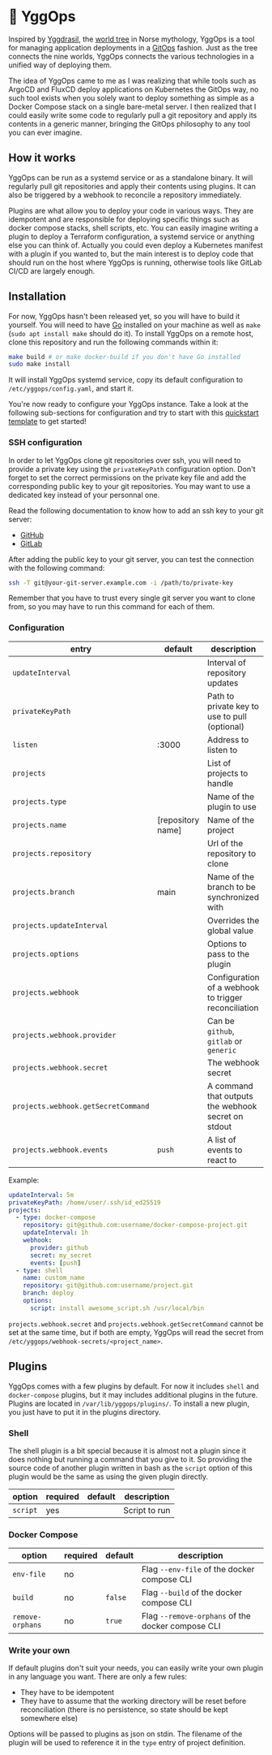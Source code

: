 # 🌳 YggOps

Inspired by [Yggdrasil](https://en.wikipedia.org/wiki/Yggdrasil), the [world tree](https://en.wikipedia.org/wiki/World_tree) in Norse mythology, YggOps is a tool for managing application deployments in a [GitOps](https://opengitops.dev) fashion. Just as the tree connects the nine worlds, YggOps connects the various technologies in a unified way of deploying them.

The idea of YggOps came to me as I was realizing that while tools such as ArgoCD and FluxCD deploy applications on Kubernetes the GitOps way, no such tool exists when you solely want to deploy something as simple as a Docker Compose stack on a single bare-metal server. I then realized that I could easily write some code to regularly pull a git repository and apply its contents in a generic manner, bringing the GitOps philosophy to any tool you can ever imagine.

## How it works

YggOps can be run as a systemd service or as a standalone binary. It will regularly pull git repositories and apply their contents using plugins. It can also be triggered by a webhook to reconcile a repository immediately.

Plugins are what allow you to deploy your code in various ways. They are idempotent and are responsible for deploying specific things such as docker compose stacks, shell scripts, etc. You can easily imagine writing a plugin to deploy a Terraform configuration, a systemd service or anything else you can think of. Actually you could even deploy a Kubernetes manifest with a plugin if you wanted to, but the main interest is to deploy code that should run on the host where YggOps is running, otherwise tools like GitLab CI/CD are largely enough.

## Installation

For now, YggOps hasn't been released yet, so you will have to build it yourself. You will need to have [Go](https://go.dev/doc/install) installed on your machine as well as `make` (`sudo apt install make` should do it). To install YggOps on a remote host, clone this repository and run the following commands within it:

```sh
make build # or make docker-build if you don't have Go installed
sudo make install
```

It will install YggOps systemd service, copy its default configuration to `/etc/yggops/config.yaml`, and start it.

You're now ready to configure your YggOps instance. Take a look at the following sub-sections for configuration and try to start with this [quickstart template](https://github.com/plaffitt/yggops-quickstart-template) to get started!

### SSH configuration


In order to let YggOps clone git repositories over ssh, you will need to provide a private key using the `privateKeyPath` configuration option. Don't forget to set the correct permissions on the private key file and add the corresponding public key to your git repositories. You may want to use a dedicated key instead of your personnal one.

Read the following documentation to know how to add an ssh key to your git server:

- [GitHub](https://docs.github.com/en/authentication/connecting-to-github-with-ssh/adding-a-new-ssh-key-to-your-github-account)
- [GitLab](https://docs.gitlab.com/user/ssh/#add-an-ssh-key-to-your-gitlab-account)

After adding the public key to your git server, you can test the connection with the following command:

```sh
ssh -T git@your-git-server.example.com -i /path/to/private-key
```

Remember that you have to trust every single git server you want to clone from, so you may have to run this command for each of them.

### Configuration

| entry | default | description |
|-|-|-|
| `updateInterval` | | Interval of repository updates |
| `privateKeyPath` | | Path to private key to use to pull (optional) |
| `listen` | :3000 | Address to listen to |
| `projects` | | List of projects to handle |
| `projects.type` | | Name of the plugin to use |
| `projects.name` | [repository name] | Name of the project |
| `projects.repository` | | Url of the repository to clone |
| `projects.branch` | main | Name of the branch to be synchronized with |
| `projects.updateInterval` | | Overrides the global value |
| `projects.options` | | Options to pass to the plugin |
| `projects.webhook` | | Configuration of a webhook to trigger reconciliation |
| `projects.webhook.provider` | | Can be `github`, `gitlab` or `generic`|
| `projects.webhook.secret` | | The webhook secret |
| `projects.webhook.getSecretCommand` | | A command that outputs the webhook secret on stdout |
| `projects.webhook.events` | `push` | A list of events to react to |

Example:

```yaml
updateInterval: 5m
privateKeyPath: /home/user/.ssh/id_ed25519
projects:
  - type: docker-compose
    repository: git@github.com:username/docker-compose-project.git
    updateInterval: 1h
    webhook:
      provider: github
      secret: my_secret
      events: [push]
  - type: shell
    name: custom_name
    repository: git@github.com:username/project.git
    branch: deploy
    options:
      script: install awesome_script.sh /usr/local/bin
```

`projects.webhook.secret` and `projects.webhook.getSecretCommand` cannot be set at the same time, but if both are empty, YggOps will read the secret from `/etc/yggops/webhook-secrets/<project_name>`.

## Plugins

YggOps comes with a few plugins by default. For now it includes `shell` and `docker-compose` plugins, but it may includes additional plugins in the future. Plugins are located in `/var/lib/yggops/plugins/`. To install a new plugin, you just have to put it in the plugins directory.

### Shell

The shell plugin is a bit special because it is almost not a plugin since it does nothing but running a command that you give to it. So providing the source code of another plugin written in bash as the `script` option of this plugin would be the same as using the given plugin directly.

| option | required | default | description |
|-|-|-|-|
| `script` | yes | | Script to run |

### Docker Compose

| option | required | default | description |
|-|-|-|-|
| `env-file` | no | | Flag `--env-file` of the docker compose CLI |
| `build` | no | `false` | Flag `--build` of the docker compose CLI |
| `remove-orphans` | no | `true` | Flag `--remove-orphans` of the docker compose CLI |

### Write your own

If default plugins don't suit your needs, you can easily write your own plugin in any language you want. There are only a few rules:

- They have to be idempotent
- They have to assume that the working directory will be reset before reconciliation (there is no persistence, so state should be kept somewhere else)

Options will be passed to plugins as json on stdin. The filename of the plugin will be used to reference it in the `type` entry of project definition.
